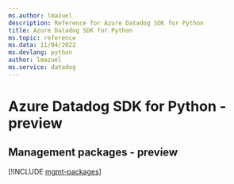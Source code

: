 ```yaml
---
ms.author: lmazuel
description: Reference for Azure Datadog SDK for Python
title: Azure Datadog SDK for Python
ms.topic: reference
ms.data: 11/04/2022
ms.devlang: python
author: lmazuel
ms.service: datadog
---
```

# Azure Datadog SDK for Python - preview

## Management packages - preview
[!INCLUDE [mgmt-packages](datadog-mgmt-index.md)]